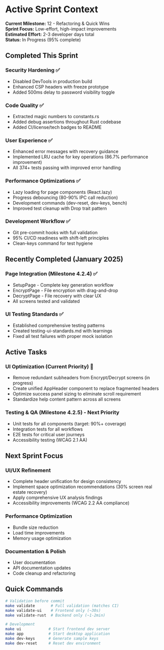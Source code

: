 # Active Sprint Context

**Current Milestone:** 12 - Refactoring & Quick Wins  
**Sprint Focus:** Low-effort, high-impact improvements  
**Estimated Effort:** 2-3 developer days total  
**Status:** In Progress (95% complete)

## Completed This Sprint

### Security Hardening ✅

- Disabled DevTools in production build
- Enhanced CSP headers with freeze prototype
- Added 500ms delay to password visibility toggle

### Code Quality ✅

- Extracted magic numbers to constants.rs
- Added debug assertions throughout Rust codebase
- Added CI/license/tech badges to README

### User Experience ✅

- Enhanced error messages with recovery guidance
- Implemented LRU cache for key operations (86.7% performance improvement)
- All 374+ tests passing with improved error handling

### Performance Optimizations ✅

- Lazy loading for page components (React.lazy)
- Progress debouncing (80-90% IPC call reduction)
- Development commands (dev-reset, dev-keys, bench)
- Improved test cleanup with Drop trait pattern

### Development Workflow ✅

- Git pre-commit hooks with full validation
- 95% CI/CD readiness with shift-left principles
- Clean-keys command for test hygiene

## Recently Completed (January 2025)

### Page Integration (Milestone 4.2.4) ✅

- SetupPage - Complete key generation workflow
- EncryptPage - File encryption with drag-and-drop
- DecryptPage - File recovery with clear UX
- All screens tested and validated

### UI Testing Standards ✅

- Established comprehensive testing patterns
- Created testing-ui-standards.md with learnings
- Fixed all test failures with proper mock isolation

## Active Tasks

### UI Optimization (Current Priority) 🔄

- Remove redundant subheaders from Encrypt/Decrypt screens (in progress)
- Create unified AppHeader component to replace fragmented headers
- Optimize success panel sizing to eliminate scroll requirement
- Standardize help content pattern across all screens

### Testing & QA (Milestone 4.2.5) - Next Priority

- Unit tests for all components (target: 90%+ coverage)
- Integration tests for all workflows
- E2E tests for critical user journeys
- Accessibility testing (WCAG 2.1 AA)

## Next Sprint Focus

### UI/UX Refinement

- Complete header unification for design consistency
- Implement space optimization recommendations (30% screen real estate recovery)
- Apply comprehensive UX analysis findings
- Accessibility improvements (WCAG 2.2 AA compliance)

### Performance Optimization

- Bundle size reduction
- Load time improvements
- Memory usage optimization

### Documentation & Polish

- User documentation
- API documentation updates
- Code cleanup and refactoring

## Quick Commands

```bash
# Validation before commit
make validate       # Full validation (matches CI)
make validate-ui    # Frontend only (~30s)
make validate-rust  # Backend only (~1-2min)

# Development
make ui            # Start frontend dev server
make app           # Start desktop application
make dev-keys      # Generate sample keys
make dev-reset     # Reset dev environment
```
